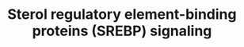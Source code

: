 ---
annotations:
- id: PW:0000454
  parent: classic metabolic pathway
  type: Pathway Ontology
  value: cholesterol biosynthetic pathway
- id: CL:0000182
  parent: native cell
  type: Cell Type Ontology
  value: hepatocyte
- id: PW:0000753
  parent: regulatory pathway
  type: Pathway Ontology
  value: sterol regulatory element-binding protein signaling pathway
- id: PW:0000753
  parent: regulatory pathway
  type: Pathway Ontology
  value: sterol regulatory element-binding protein signaling pathway
- id: DOID:2487
  type: Disease Ontology
  value: obsolete hypercholesterolemia
- id: PW:0000029
  parent: classic metabolic pathway
  type: Pathway Ontology
  value: fatty acid biosynthetic pathway
authors:
- Sabinedaemen
- MaintBot
- Evelo
- Dmb
- Mkutmon
- Ddigles
- Zari
- MirellaKalafati
- Egonw
- Khanspers
- Fehrhart
- Eweitz
description: 'Sterol regulatory element-binding proteins (SREBPs) are membrane-bound
  proteins that act as transcription factors. They regulate lipid, especially cholesterol,
  biosynthesis and uptake at a transcriptional level to maintain cellular lipid homeostasis.
  In addition, SREBP appears to be involved in a variety of other cellular processes.
  This pathway of SREBP focusses on the regulation of lipid metabolism by SREBP. The
  data on which this pathway is based, is derived from a variety of in vitro and in
  vivo studies using different species, including mouse, rat, hamster and human.  This
  pathway served as the basis for a review about SREBP that was published in Genes
  and Nutrition: [http://www.ncbi.nlm.nih.gov/pubmed/23516131 PubMed].  Proteins on
  this pathway have targeted assays available via the [https://assays.cancer.gov/available_assays?wp_id=WP1982
  CPTAC Assay Portal].'
last-edited: 2021-05-07
ndex: 7939b4a6-8b63-11eb-9e72-0ac135e8bacf
organisms:
- Homo sapiens
redirect_from:
- /index.php/Pathway:WP1982
- /instance/WP1982
revision: null
schema-jsonld:
- '@context': https://schema.org/
  '@id': https://wikipathways.github.io/pathways/WP1982.html
  '@type': Dataset
  creator:
    '@type': Organization
    name: WikiPathways
  description: 'Sterol regulatory element-binding proteins (SREBPs) are membrane-bound
    proteins that act as transcription factors. They regulate lipid, especially cholesterol,
    biosynthesis and uptake at a transcriptional level to maintain cellular lipid
    homeostasis. In addition, SREBP appears to be involved in a variety of other cellular
    processes. This pathway of SREBP focusses on the regulation of lipid metabolism
    by SREBP. The data on which this pathway is based, is derived from a variety of
    in vitro and in vivo studies using different species, including mouse, rat, hamster
    and human.  This pathway served as the basis for a review about SREBP that was
    published in Genes and Nutrition: [http://www.ncbi.nlm.nih.gov/pubmed/23516131
    PubMed].  Proteins on this pathway have targeted assays available via the [https://assays.cancer.gov/available_assays?wp_id=WP1982
    CPTAC Assay Portal].'
  keywords:
  - ACACA
  - ACLY
  - ACS
  - AKT
  - ARC105
  - ATF6
  - CAMP
  - CDK8
  - CREB
  - CYP51A1
  - Cholesterol
  - DBI
  - FASN
  - FDFT
  - FDPS
  - FGF21
  - GPA
  - GSK3
  - Glucose
  - Glutamine
  - HMGCR
  - HMGCS
  - IDI
  - INSIG1
  - INSIG2
  - Insulin
  - LDLR
  - LPIN1
  - LPL
  - LSS
  - LXR
  - MDH
  - MVD
  - NFY
  - Oxysterols
  - PGC-1beta
  - PI3K
  - PKA
  - PPARG
  - PRKAA1
  - PRKAA2
  - PRKAB1
  - PRKAB2
  - PRKAG1
  - 'PRKAG2 '
  - PRKAG3
  - PUFAs
  - RBP4
  - S1P
  - S2P
  - SAR1A
  - SAR1B
  - SCAP
  - SCARB1
  - SCD
  - SEC13
  - SEC23A
  - SEC23B
  - SEC24A
  - SEC24B
  - SEC24C
  - SEC24D
  - SEC31A
  - SEC31B
  - SIRT1
  - SP1
  - SQLE
  - SREBF2
  - SREBP1a,-c
  - SREBP2
  - TRC8
  - UFAs
  - YY1
  - gp78
  - importin beta
  - mTORC1
  - miRNA33a
  - miRNA33b
  - nSREBP
  - nSREBP1a,-c
  - nSREBP2
  license: CC0
  name: Sterol regulatory element-binding proteins (SREBP) signaling
seo: CreativeWork
title: Sterol regulatory element-binding proteins (SREBP) signaling
wpid: WP1982
---